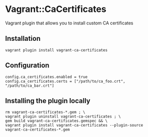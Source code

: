 # Vagrant::CaCertificates

Vagrant plugin that allows you to install custom CA certificates

## Installation

    vagrant plugin install vagrant-ca-certificates

## Configuration

    config.ca_certificates.enabled = true
    config.ca_certificates.certs = ["/path/to/ca_foo.crt", "/path/to/ca_bar.crt"]

## Installing the plugin locally

```
rm vagrant-ca-certificates-*.gem ; \
vagrant plugin uninstall vagrant-ca-certificates ; \
gem build vagrant-ca-certificates.gemspec && \
vagrant plugin install vagrant-ca-certificates --plugin-source vagrant-ca-certificates-*.gem
```